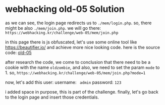 # webhacking old-05 Solution

as we can see, the login page redirects us to `./mem/login.php`. so, there might be also `./mem/join.php`. we will go there:
```https://webhacking.kr/challenge/web-05/mem/join.php``` 

in this page there is js obfuscated, let's use some online tool like https://beautifier.io/ and achieve more nice looking code. 
here is the source code: [old-05](./scripts/old-05.js)


after research the code, we come to conclusion that there need to be a cookie with the name `oldzombie`, and also, we need to set the param `mode` to 1.
so, `https://webhacking.kr/challenge/web-05/mem/join.php?mode=1`

now, let's add this user:
username: ` admin`
password: `123`

i added space in purpose, this is part of the challenge.
finally, let's go back to the login page and insert those credentials.